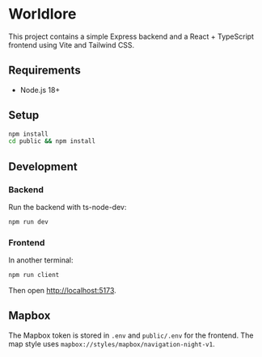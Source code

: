 # Worldlore

This project contains a simple Express backend and a React + TypeScript frontend using Vite and Tailwind CSS.

## Requirements
- Node.js 18+

## Setup

```bash
npm install
cd public && npm install
```

## Development

### Backend
Run the backend with ts-node-dev:
```bash
npm run dev
```

### Frontend
In another terminal:
```bash
npm run client
```

Then open [http://localhost:5173](http://localhost:5173).

## Mapbox
The Mapbox token is stored in `.env` and `public/.env` for the frontend. The map style uses `mapbox://styles/mapbox/navigation-night-v1`.
